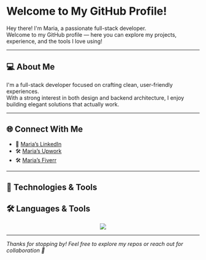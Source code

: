 # Welcome to My GitHub Profile!

Hey there! I'm Maria, a passionate full-stack developer.  
Welcome to my GitHub profile — here you can explore my projects, experience, and the tools I love using!

---

## 💻 About Me

I'm a full-stack developer focused on crafting clean, user-friendly experiences.  
With a strong interest in both design and backend architecture, I enjoy building elegant solutions that actually work.

---

## 🌐 Connect With Me

- 💼 [Maria’s LinkedIn](https://www.linkedin.com/in/maria-kyoroghlyan-98a6712b7/)
- 🛠️ [Maria’s Upwork](https://www.upwork.com/freelancers/~01852565dbe0446db8?mp_source=share)
- 🛠️ [Maria’s Fiverr](https://www.fiverr.com/s/vvkWGP1)

---

## 🚀 Technologies & Tools

## 🛠️ Languages & Tools

<p align="center">
  <img src="https://skillicons.dev/icons?i=html,css,js,php,react,nextjs,mysql" />
</p>

---

_Thanks for stopping by! Feel free to explore my repos or reach out for collaboration 🤝_
